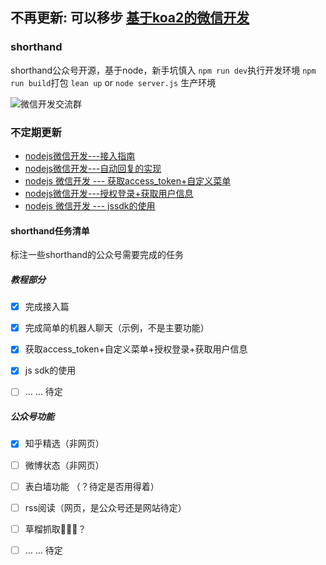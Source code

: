## 不再更新: 可以移步 [基于koa2的微信开发](https://github.com/xiadd/miniweather)

### shorthand
shorthand公众号开源，基于node，新手坑慎入
`npm run dev`执行开发环境
`npm run build`打包
`lean up` or `node server.js` 生产环境

![微信开发交流群](https://ooo.0o0.ooo/2017/01/18/587f314e8ac5a.png)
### 不定期更新

- [nodejs微信开发---接入指南](https://segmentfault.com/a/1190000005856154)
- [nodejs微信开发---自动回复的实现](https://segmentfault.com/a/1190000005861026)
- [nodejs 微信开发 --- 获取access_token+自定义菜单](https://segmentfault.com/a/1190000005906009)
- [nodejs微信开发---授权登录+获取用户信息](https://segmentfault.com/a/1190000005921102)
- [nodejs 微信开发 --- jssdk的使用](https://segmentfault.com/a/1190000005958495)

#### shorthand任务清单
标注一些shorthand的公众号需要完成的任务

##### 教程部分
- [x] 完成接入篇

- [x] 完成简单的机器人聊天（示例，不是主要功能）

- [x] 获取access_token+自定义菜单+授权登录+获取用户信息

- [x] js sdk的使用

- [ ] … … 待定

##### 公众号功能
- [x] 知乎精选（非网页）

- [ ] 微博状态（非网页）

- [ ] 表白墙功能 （？待定是否用得着）

- [ ] rss阅读（网页，是公众号还是网站待定）

- [ ] 草榴抓取🔞🔞🔞？

- [ ] … … 待定
